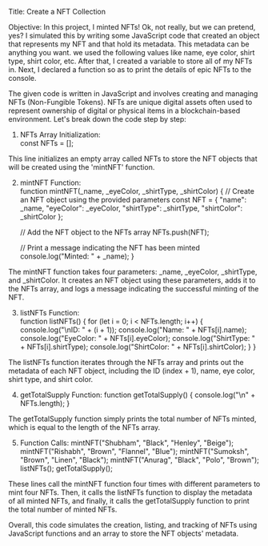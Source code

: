 Title: Create a NFT Collection

Objective: In this project, I minted NFTs! Ok, not really, but we can pretend, yes? I simulated this by writing some JavaScript code that created an object that represents my NFT and that hold its metadata. This metadata can be anything you want. we used the following values like name, eye color, shirt type, shirt color, etc. After that, I created a variable to store all of my NFTs in. Next, I declared a function so as to print the details of epic NFTs to the console.


The given code is written in JavaScript and involves creating and managing NFTs (Non-Fungible Tokens). NFTs are unique digital assets often used to represent ownership of digital or physical items in a blockchain-based environment. Let's break down the code step by step:

1. NFTs Array Initialization:   
const NFTs = [];

This line initializes an empty array called NFTs to store the NFT objects that will be created using the 'mintNFT' function.

2. mintNFT Function:   
function mintNFT(_name, _eyeColor, _shirtType, _shirtColor) {
    // Create an NFT object using the provided parameters
    const NFT = {
        "name": _name,
        "eyeColor": _eyeColor,
        "shirtType": _shirtType,
        "shirtColor": _shirtColor
    };

    // Add the NFT object to the NFTs array
    NFTs.push(NFT);

    // Print a message indicating the NFT has been minted
    console.log("Minted: " + _name);
}

The mintNFT function takes four parameters: _name, _eyeColor, _shirtType, and _shirtColor. It creates an NFT object using these parameters, adds it to the NFTs array, and logs a message indicating the successful minting of the NFT.

3. listNFTs Function:  
function listNFTs() {
    for (let i = 0; i < NFTs.length; i++) {
        console.log("\nID: " + (i + 1));
        console.log("Name: " + NFTs[i].name);
        console.log("EyeColor: " + NFTs[i].eyeColor);
        console.log("ShirtType: " + NFTs[i].shirtType);
        console.log("ShirtColor: " + NFTs[i].shirtColor);
    }
}

The listNFTs function iterates through the NFTs array and prints out the metadata of each NFT object, including the ID (index + 1), name, eye color, shirt type, and shirt color.

4. getTotalSupply Function:
function getTotalSupply() {
    console.log("\n" + NFTs.length);
}

The getTotalSupply function simply prints the total number of NFTs minted, which is equal to the length of the NFTs array.

5. Function Calls:
mintNFT("Shubham", "Black", "Henley", "Beige");
mintNFT("Rishabh", "Brown", "Flannel", "Blue");
mintNFT("Sumoksh", "Brown", "Linen", "Black");
mintNFT("Anurag", "Black", "Polo", "Brown");
listNFTs();
getTotalSupply();

These lines call the mintNFT function four times with different parameters to mint four NFTs. Then, it calls the listNFTs function to display the metadata of all minted NFTs, and finally, it calls the getTotalSupply function to print the total number of minted NFTs.

Overall, this code simulates the creation, listing, and tracking of NFTs using JavaScript functions and an array to store the NFT objects' metadata.
